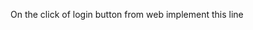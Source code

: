 On the click of login button from web implement this line

<a href="testapp://code=whatever the code is">
